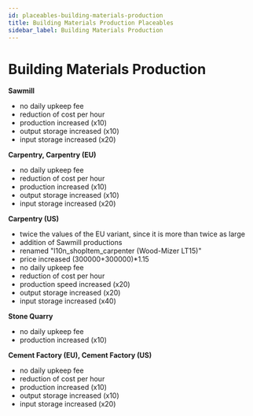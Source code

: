 ```yaml
---
id: placeables-building-materials-production
title: Building Materials Production Placeables
sidebar_label: Building Materials Production
---
```

# Building Materials Production

**Sawmill**
- no daily upkeep fee
- reduction of cost per hour
- production increased (x10)
- output storage increased (x10)
- input storage increased (x20)

**Carpentry, Carpentry (EU)**
- no daily upkeep fee
- reduction of cost per hour
- production increased (x10)
- output storage increased (x10)
- input storage increased (x20)

**Carpentry (US)**
- twice the values of the EU variant, since it is more than twice as large
- addition of Sawmill productions
- renamed "l10n_shopItem_carpenter (Wood-Mizer LT15)"
- price increased (300000+300000)*1.15
- no daily upkeep fee
- reduction of cost per hour
- production speed increased (x20)
- output storage increased (x20)
- input storage increased (x40)

**Stone Quarry**
- no daily upkeep fee
- production increased (x10)

**Cement Factory (EU), Cement Factory (US)**
- no daily upkeep fee
- reduction of cost per hour
- production increased (x10)
- output storage increased (x10)
- input storage increased (x20)
